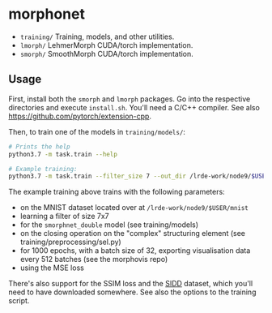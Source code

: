 # morphonet

- `training/` Training, models, and other utilities.
- `lmorph/` LehmerMorph CUDA/torch implementation.
- `smorph/` SmoothMorph CUDA/torch implementation.

## Usage

First, install both the `smorph` and `lmorph` packages. Go into the respective directories and execute `install.sh`. You'll need a C/C++ compiler. See also https://github.com/pytorch/extension-cpp.

Then, to train one of the models in `training/models/`:

```sh
# Prints the help
python3.7 -m task.train --help

# Example training:
python3.7 -m task.train --filter_size 7 --out_dir /lrde-work/node9/$USER/vis --epochs 1000 --vis_freq 512 --batch_size 32 --patience 50 models.smorphnet_double mse closing complex mnist /lrde-work/node9/$USER/mnist
```

The example training above trains with the following parameters:
- on the MNIST dataset located over at `/lrde-work/node9/$USER/mnist`
- learning a filter of size 7x7
- for the `smorphnet_double` model (see training/models)
- on the closing operation on the "complex" structuring element (see training/preprocessing/sel.py)
- for 1000 epochs, with a batch size of 32, exporting visualisation data every 512 batches (see the morphovis repo)
- using the MSE loss

There's also support for the SSIM loss and the [SIDD](https://www.eecs.yorku.ca/~kamel/sidd/) dataset, which you'll need to have downloaded somewhere. See also the options to the training script.